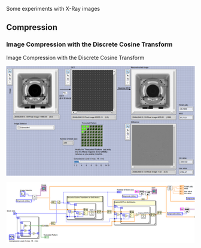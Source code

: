 Some experiments with X-Ray images

## Compression

### Image Compression with the Discrete Cosine Transform

Image Compression with the Discrete Cosine Transform

![image-20230410123055404](assets/image-20230410123055404.png)

![image-20230410123128773](assets/image-20230410123128773.png)

